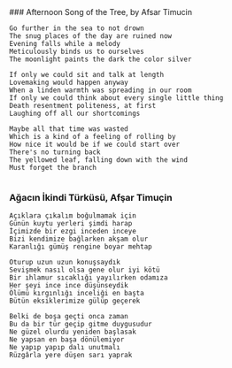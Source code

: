 <style> #content { width: inherit !important; } </style>
<div style="float:left">
### Afternoon Song of the Tree, by Afsar Timucin

```
Go further in the sea to not drown
The snug places of the day are ruined now
Evening falls while a melody
Meticulously binds us to ourselves
The moonlight paints the dark the color silver

If only we could sit and talk at length
Lovemaking would happen anyway
When a linden warmth was spreading in our room
If only we could think about every single little thing
Death resentment politeness, at first
Laughing off all our shortcomings

Maybe all that time was wasted
Which is a kind of a feeling of rolling by
How nice it would be if we could start over
There's no turning back
The yellowed leaf, falling down with the wind
Must forget the branch
```

</div><div style="float: left">

### Ağacın İkindi Türküsü, Afşar Timuçin

```
Açıklara çıkalım boğulmamak için
Günün kuytu yerleri şimdi harap
İçimizde bir ezgi inceden inceye
Bizi kendimize bağlarken akşam olur
Karanlığı gümüş rengine boyar mehtap

Oturup uzun uzun konuşsaydık
Sevişmek nasıl olsa gene olur iyi kötü
Bir ıhlamur sıcaklığı yayılırken odamıza
Her şeyi ince ince düşünseydik
Ölümü kırgınlığı inceliği en başta
Bütün eksiklerimize gülüp geçerek

Belki de boşa geçti onca zaman
Bu da bir tür geçip gitme duygusudur
Ne güzel olurdu yeniden başlasak
Ne yapsan en başa dönülemiyor
Ne yapıp yapıp dalı unutmalı
Rüzgârla yere düşen sarı yaprak
```
</div>
